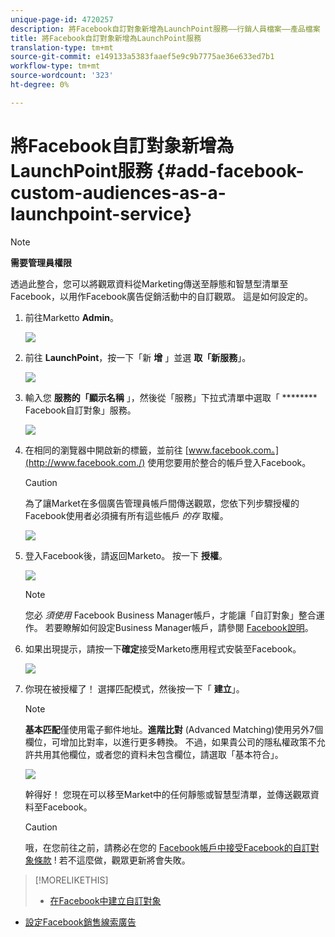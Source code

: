 ```yaml
---
unique-page-id: 4720257
description: 將Facebook自訂對象新增為LaunchPoint服務——行銷人員檔案——產品檔案
title: 將Facebook自訂對象新增為LaunchPoint服務
translation-type: tm+mt
source-git-commit: e149133a5383faaef5e9c9b7775ae36e633ed7b1
workflow-type: tm+mt
source-wordcount: '323'
ht-degree: 0%

---
```



# 將Facebook自訂對象新增為LaunchPoint服務 {#add-facebook-custom-audiences-as-a-launchpoint-service}

>[!NOTE]
>
>**需要管理員權限**

透過此整合，您可以將觀眾資料從Marketing傳送至靜態和智慧型清單至Facebook，以用作Facebook廣告促銷活動中的自訂觀眾。 這是如何設定的。

1. 前往Marketto **Admin**。

   ![](assets/image2016-11-29-10-3a50-3a29.png)

1. 前往 **LaunchPoint**，按一下「新 **增** 」並選 **取「新服務**」。

   ![](assets/image2016-11-29-10-3a51-3a11.png)

1. 輸入您 **服務的「顯示名稱** 」，然後從「服務」下拉式清單中選取「 ******** Facebook自訂對象」服務。

   ![](assets/image2016-11-29-12-3a51-3a8.png)

1. 在相同的瀏覽器中開啟新的標籤，並前往 [www.facebook.com。](http://www.facebook.com./) 使用您要用於整合的帳戶登入Facebook。

   >[!CAUTION]
   >
   >為了讓Market在多個廣告管理員帳戶間傳送觀眾，您依下列步驟授權的Facebook使用者必須擁有所有這些帳戶 *的存* 取權。

   ![](assets/image2016-11-29-10-3a52-3a29.png)

1. 登入Facebook後，請返回Marketo。 按一下 **授權**。

   ![](assets/fb-custom-authorize-hand.png)

   >[!NOTE]
   >
   >您必 *須使用* Facebook Business Manager帳戶，才能讓「自訂對象」整合運作。 若要瞭解如何設定Business Manager帳戶，請參閱 [Facebook說明](https://www.facebook.com/business/help/1710077379203657)。

1. 如果出現提示，請按一下**確定**接受Marketo應用程式安裝至Facebook。

   ![](assets/image2016-11-29-10-3a56-3a3.png)

1. 你現在被授權了！ 選擇匹配模式，然後按一下「 **建立**」。

   >[!NOTE]
   >
   >**基本匹配**&#x200B;僅使用電子郵件地址。**進階比對** (Advanced Matching)使用另外7個欄位，可增加比對率，以進行更多轉換。 不過，如果貴公司的隱私權政策不允許共用其他欄位，或者您的資料未包含欄位，請選取「基本符合」。

   ![](assets/fb-custom-adv-matching-hands.png)

   幹得好！ 您現在可以移至Market中的任何靜態或智慧型清單，並傳送觀眾資料至Facebook。

   >[!CAUTION]
   >
   >哦，在您前往之前，請務必在您的 [Facebook帳戶中接受Facebook的自訂對象條款](https://www.facebook.com/ads/manage/customaudiences/tos.php) ! 若不這麼做，觀眾更新將會失敗。

>[!MORELIKETHIS]
>
>* [在Facebook中建立自訂對象](../../../product-docs/demand-generation/facebook/create-a-custom-audience-in-facebook.md)
   >
   >
* [設定Facebook銷售線索廣告](../../../product-docs/demand-generation/facebook/set-up-facebook-lead-ads.md)

>



